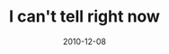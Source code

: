 ---
layout: base.njk
title : 'I can&#39;t tell right now' 
view_title : 'I can&#39;t tell right now' 
year : '2010' 
date : '2010-12-08' 
img_file : '/drawing/icanttellrightnow.png' 
html_file : 'icanttellrightnow' 
next_html : 'illbehomesoon.html' 
year_order : '148' 
permalink : "title/{{html_file}}.html"
---